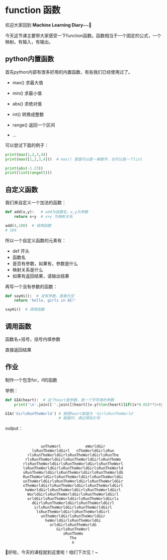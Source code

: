 # function 函数

欢迎大家回到 **Machine Learning Diary**~~👏

今天这节课主要带大家感受一下function函数。函数相当于一个固定的公式，一个映射。有输入，有输出。



## python内置函数

首先python内部有很多好用的内置函数，有些我们已经使用过了。

- max()   求最大值

- min()    求最小值

- abs()     求绝对值

- int()       转换成整数

- range()  返回一个区间
- ...

可以尝试下面的例子：

```python
print(max(1,2,3,4))
print(max([1,2,3,4]))  # max() 里面可以是一串数字，也可以是一个list

print(abs(-1.23))
print(list(range(5)))
```



## 自定义函数

我们来自定义一个加法的函数：

```python
def add(x,y):   # add为函数名，x,y为参数
    return x+y  # x+y 为映射关系

add(4,100)  # 调用函数
# 104
```

所以一个自定义函数的元素有：

- def 开头
- 函数名
- 是否有参数，如果有，参数是什么
- 映射关系是什么
- 如果有返回结果，请输出结果



再写一个没有参数的函数：

```python
def sayHi():  # 没有参数，直接为空
    return 'hello, girls in AI!'

sayHi()  # 调用函数
```



## 调用函数

函数名+括号，括号内填参数

直接返回结果



## 作业

制作一个包含for，if的函数

举例：

```python
def GIA(heart):  # 这个heart是参数，是一个字符串的参数
    print('\n'.join([''.join([(heart[(x-y)%len(heart)]if((x*0.05)**2+(y*0.1)**2-1)**3-(x*0.05)**2*(y*0.1)**3<=0 else' ')for x in range(-30,30)])for y in range(15,-15,-1)]))

GIA('GirlsRunTheWorld') # 我把heart赋值为 'GirlsRunTheWorld'
                        # 赋值时，请记得加引号
```

output：

```
                                                          
                                                            
                unTheWorl           eWorldGir               
            lsRunTheWorldGirl   nTheWorldGirlsRun           
          rlsRunTheWorldGirlsRunTheWorldGirlsRunThe         
         rlsRunTheWorldGirlsRunTheWorldGirlsRunTheWo        
        rlsRunTheWorldGirlsRunTheWorldGirlsRunTheWorl       
        lsRunTheWorldGirlsRunTheWorldGirlsRunTheWorld       
        sRunTheWorldGirlsRunTheWorldGirlsRunTheWorldG       
        RunTheWorldGirlsRunTheWorldGirlsRunTheWorldGi       
        unTheWorldGirlsRunTheWorldGirlsRunTheWorldGir       
        nTheWorldGirlsRunTheWorldGirlsRunTheWorldGirl       
         heWorldGirlsRunTheWorldGirlsRunTheWorldGirl        
          WorldGirlsRunTheWorldGirlsRunTheWorldGirl         
          orldGirlsRunTheWorldGirlsRunTheWorldGirls         
            dGirlsRunTheWorldGirlsRunTheWorldGirl           
             irlsRunTheWorldGirlsRunTheWorldGirl            
              lsRunTheWorldGirlsRunTheWorldGirl             
                unTheWorldGirlsRunTheWorldGir               
                  heWorldGirlsRunTheWorldGi                 
                    orldGirlsRunTheWorldG                   
                       GirlsRunTheWorl                      
                          sRunTheWo                         
                             The                            
                              e                          
```

👩好啦，今天的课程就到这里啦！咱们下次见！~

